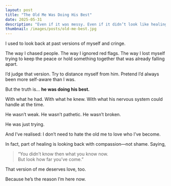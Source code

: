 ```yaml
---
layout: post
title: "The Old Me Was Doing His Best"
date: 2025-05-31
description: "Even if it was messy. Even if it didn’t look like healing."
thumbnail: /images/posts/old-me-best.jpg
---
```


I used to look back at past versions of myself and cringe.

The way I chased people. The way I ignored red flags. The way I lost myself trying to keep the peace or hold something together that was already falling apart.

I’d judge that version. Try to distance myself from him. Pretend I’d always been more self-aware than I was.

But the truth is… **he was doing his best.**

With what he had. With what he knew. With what his nervous system could handle at the time.

He wasn’t weak. He wasn’t pathetic. He wasn’t broken.

He was just trying.

And I’ve realised: I don’t need to hate the old me to love who I’ve become.

In fact, part of healing is looking back with compassion—not shame. Saying,
> “You didn’t know then what you know now.  
> But look how far you’ve come.”

That version of me deserves love, too.

Because he’s the reason I’m here now.

